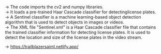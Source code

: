 -> The code imports the cv2 and numpy libraries.                                    
-> It loads a pre-trained Haar Cascade classifier for detectinglicense plates.                                   
-> A Sentinel classifier is a machine learning-based object detection algorithm that is used to detect objects in images or videos.               
-> The XML file "Sentinel.xml" is a Haar Cascade classifier file that contains the trained classifier information for detecting license plates. It is used to detect the location and size of the license plates in the video stream.

-> https://trailblazersaiml.netlify.app/
